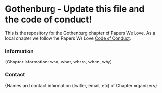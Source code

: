# Gothenburg - Update this file and the code of conduct!

This is the repository for the Gothenburg chapter of Papers We Love. As a local chapter we follow the Papers We Love [Code of Conduct](https://github.com/papers-we-love/gothenburg/blob/master/code-of-conduct.md).

### Information

{Chapter information: who, what, where, when, why}

### Contact

{Names and contact information (twitter, email, etc) of Chapter organizers}
